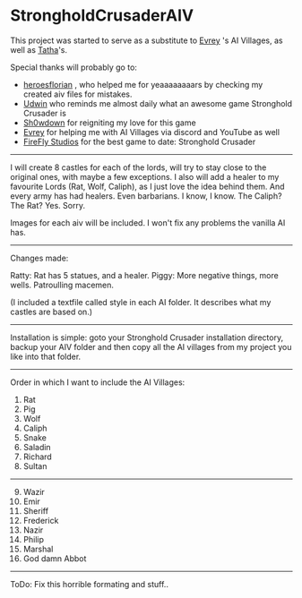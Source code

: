 # StrongholdCrusaderAIV
This project was started to serve as a substitute to [Evrey](https://github.com/Evrey) 's AI Villages, as well as [Tatha](https://www.youtube.com/channel/UC4BrhBzHp1ymnczlkdKcSkg)'s.

Special thanks will probably go to:
 -  [heroesflorian](https://github.com/heroesflorian) , who helped me for yeaaaaaaaars
    by checking my created aiv files for mistakes.
 -  [Udwin](https://www.youtube.com/user/UdwinLP) who reminds me almost daily what an awesome game Stronghold Crusader is
 -  [Sh0wdown](https://github.com/Sh0wdown) for reigniting my love for this game
 -  [Evrey](https://github.com/Evrey) for helping me with AI Villages via discord and YouTube as well
 -  [FireFly Studios](https://fireflyworlds.com) for the best game to date: Stronghold Crusader
 
 
 -------

I will create 8 castles for each of the lords, will try to stay close to the original ones,
with maybe a few exceptions. I also will add a healer to my favourite Lords (Rat, Wolf, Caliph), as I just love
the idea behind them. And every army has had healers.
Even barbarians. I know, I know. The Caliph? The Rat? Yes. Sorry.

Images for each aiv will be included.
I won't fix any problems the vanilla AI has.

-------

Changes made:

Ratty: Rat has 5 statues, and a healer. 
Piggy: More negative things, more wells. Patroulling macemen. 

(I included a textfile called style in each AI folder. It describes what my castles are based on.)


------


Installation is simple: goto your Stronghold Crusader installation directory, backup your AIV folder and then copy all the AI villages from my project you like into that folder.

------

Order in which I want to include the AI Villages:

1. Rat
2. Pig
3. Wolf
4. Caliph
5. Snake
6. Saladin
7. Richard
8. Sultan
-----
9. Wazir
10. Emir
11. Sheriff
12. Frederick
13. Nazir
14. Philip
15. Marshal
16. God damn Abbot


--------

ToDo: Fix this horrible formating and stuff..
